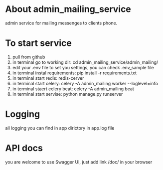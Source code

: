 # About admin_mailing_service
admin service for mailing messenges to clients phone.

# To start service

1. pull from github
2. in terminal go to working dir: cd admin_mailing_service/admin_mailing/
3. edit your .env file to set you settings, you can check .env_sample file
4. in terminal instal requirements: pip install -r requirements.txt
5. in terminal start redis: redis-cerver
6. in terminal start celery: celery -A admin_mailing worker --loglevel=info
7. in terminal staert celery beat: celery -A admin_mailing beat
8. in terminal start servise: python manage.py runserver

# Logging
all logging you can find in app dirictory in app.log file

# API docs
you are welcome to use Swagger UI, just add link /doc/ in your browser

